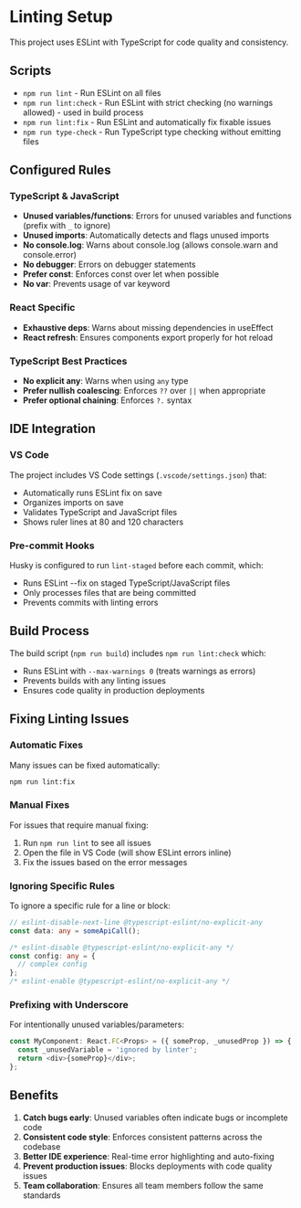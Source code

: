 # Linting Setup

This project uses ESLint with TypeScript for code quality and consistency.

## Scripts

- `npm run lint` - Run ESLint on all files
- `npm run lint:check` - Run ESLint with strict checking (no warnings allowed) - used in build process
- `npm run lint:fix` - Run ESLint and automatically fix fixable issues
- `npm run type-check` - Run TypeScript type checking without emitting files

## Configured Rules

### TypeScript & JavaScript
- **Unused variables/functions**: Errors for unused variables and functions (prefix with `_` to ignore)
- **Unused imports**: Automatically detects and flags unused imports
- **No console.log**: Warns about console.log (allows console.warn and console.error)
- **No debugger**: Errors on debugger statements
- **Prefer const**: Enforces const over let when possible
- **No var**: Prevents usage of var keyword

### React Specific
- **Exhaustive deps**: Warns about missing dependencies in useEffect
- **React refresh**: Ensures components export properly for hot reload

### TypeScript Best Practices
- **No explicit any**: Warns when using `any` type
- **Prefer nullish coalescing**: Enforces `??` over `||` when appropriate
- **Prefer optional chaining**: Enforces `?.` syntax

## IDE Integration

### VS Code
The project includes VS Code settings (`.vscode/settings.json`) that:
- Automatically runs ESLint fix on save
- Organizes imports on save
- Validates TypeScript and JavaScript files
- Shows ruler lines at 80 and 120 characters

### Pre-commit Hooks
Husky is configured to run `lint-staged` before each commit, which:
- Runs ESLint --fix on staged TypeScript/JavaScript files
- Only processes files that are being committed
- Prevents commits with linting errors

## Build Process
The build script (`npm run build`) includes `npm run lint:check` which:
- Runs ESLint with `--max-warnings 0` (treats warnings as errors)
- Prevents builds with any linting issues
- Ensures code quality in production deployments

## Fixing Linting Issues

### Automatic Fixes
Many issues can be fixed automatically:
```bash
npm run lint:fix
```

### Manual Fixes
For issues that require manual fixing:
1. Run `npm run lint` to see all issues
2. Open the file in VS Code (will show ESLint errors inline)
3. Fix the issues based on the error messages

### Ignoring Specific Rules
To ignore a specific rule for a line or block:
```typescript
// eslint-disable-next-line @typescript-eslint/no-explicit-any
const data: any = someApiCall();

/* eslint-disable @typescript-eslint/no-explicit-any */
const config: any = {
  // complex config
};
/* eslint-enable @typescript-eslint/no-explicit-any */
```

### Prefixing with Underscore
For intentionally unused variables/parameters:
```typescript
const MyComponent: React.FC<Props> = ({ someProp, _unusedProp }) => {
  const _unusedVariable = 'ignored by linter';
  return <div>{someProp}</div>;
};
```

## Benefits

1. **Catch bugs early**: Unused variables often indicate bugs or incomplete code
2. **Consistent code style**: Enforces consistent patterns across the codebase
3. **Better IDE experience**: Real-time error highlighting and auto-fixing
4. **Prevent production issues**: Blocks deployments with code quality issues
5. **Team collaboration**: Ensures all team members follow the same standards
